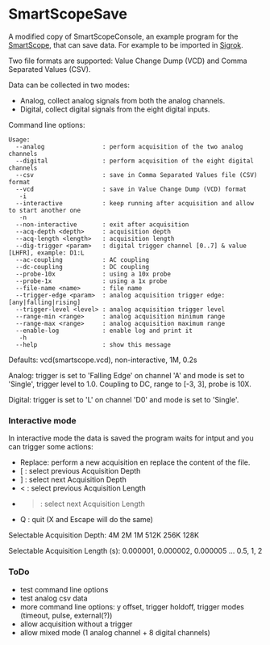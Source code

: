 # SmartScopeSave

A modified copy of SmartScopeConsole, an example program for the [SmartScope](https://www.lab-nation.com), that can save data. For example to be imported in [Sigrok](https://sigrok.org).

Two file formats are supported: Value Change Dump (VCD) and Comma Separated Values (CSV).

Data can be collected in two modes:

  * Analog, collect analog signals from both the analog channels.
  * Digital, collect digital signals from the eight digital inputs.


Command line options:

```
Usage:
  --analog                : perform acquisition of the two analog channels
  --digital               : perform acquisition of the eight digital channels
  --csv                   : save in Comma Separated Values file (CSV) format
  --vcd                   : save in Value Change Dump (VCD) format
   -i
  --interactive           : keep running after acquisition and allow to start another one
   -n
  --non-interactive       : exit after acquisition
  --acq-depth <depth>     : acquisition depth
  --acq-length <length>   : acquisition length
  --dig-trigger <param>   : digital trigger channel [0..7] & value [LHFR], example: D1:L
  --ac-coupling           : AC coupling
  --dc-coupling           : DC coupling
  --probe-10x             : using a 10x probe
  --probe-1x              : using a 1x probe
  --file-name <name>      : file name
  --trigger-edge <param>  : analog acquisition trigger edge: [any|falling|rising]
  --trigger-level <level> : analog acquisition trigger level
  --range-min <range>     : analog acquisition minimum range
  --range-max <range>     : analog acquisition maximum range
  --enable-log            : enable log and print it
   -h
  --help                  : show this message
```

Defaults: vcd(smartscope.vcd), non-interactive, 1M, 0.2s

Analog: trigger is set to 'Falling Edge' on channel 'A' and mode is set to 'Single', trigger level to 1.0. Coupling to DC, range to [-3, 3], probe is 10X.

Digital: trigger is set to 'L' on channel 'D0' and mode is set to 'Single'.

### Interactive mode

In interactive mode the data is saved the program waits for intput and you can trigger some actions:

  * Replace: perform a new acquisition en replace the content of the file.
  * [ : select previous Acquisition Depth
  * ] : select next Acquisition Depth
  * < : select previous Acquisition Length
  * > : select next Acquisition Length
  * Q : quit (X and Escape will do the same)


Selectable Acquisition Depth: 4M 2M 1M 512K 256K 128K

Selectable Acquisition Length (s): 0.000001, 0.000002, 0.000005 ... 0.5, 1, 2

### ToDo
- test command line options
- test analog csv data 
- more command line options: y offset, trigger holdoff, trigger modes (timeout, pulse, external(?))
- allow acquisition without a trigger
- allow mixed mode (1 analog channel + 8 digital channels)

